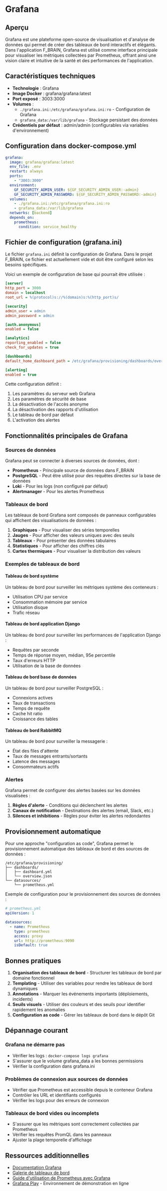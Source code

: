 # Grafana

## Aperçu

Grafana est une plateforme open-source de visualisation et d'analyse de données qui permet de créer des tableaux de bord interactifs et élégants. Dans l'application F_BRAIN, Grafana est utilisé comme interface principale pour visualiser les métriques collectées par Prometheus, offrant ainsi une vision claire et intuitive de la santé et des performances de l'application.

## Caractéristiques techniques

- **Technologie** : Grafana
- **Image Docker** : grafana/grafana:latest
- **Port exposé** : 3003:3000
- **Volumes** : 
  - `./grafana.ini:/etc/grafana/grafana.ini:ro` - Configuration de Grafana
  - `grafana_data:/var/lib/grafana` - Stockage persistant des données
- **Crédentiels par défaut** : admin/admin (configurables via variables d'environnement)

## Configuration dans docker-compose.yml

```yaml
grafana:
  image: grafana/grafana:latest
  env_file: .env
  restart: always
  ports:
    - "3003:3000"
  environment:
    GF_SECURITY_ADMIN_USER: ${GF_SECURITY_ADMIN_USER:-admin}
    GF_SECURITY_ADMIN_PASSWORD: ${GF_SECURITY_ADMIN_PASSWORD:-admin}
  volumes:
    - ./grafana.ini:/etc/grafana/grafana.ini:ro
    - grafana_data:/var/lib/grafana
  networks: [backend]
  depends_on:
    prometheus:
      condition: service_healthy
```

## Fichier de configuration (grafana.ini)

Le fichier `grafana.ini` définit la configuration de Grafana. Dans le projet F_BRAIN, ce fichier est actuellement vide et doit être configuré selon les besoins spécifiques.

Voici un exemple de configuration de base qui pourrait être utilisée :

```ini
[server]
http_port = 3000
domain = localhost
root_url = %(protocol)s://%(domain)s:%(http_port)s/

[security]
admin_user = admin
admin_password = admin

[auth.anonymous]
enabled = false

[analytics]
reporting_enabled = false
check_for_updates = true

[dashboards]
default_home_dashboard_path = /etc/grafana/provisioning/dashboards/overview.json

[alerting]
enabled = true
```

Cette configuration définit :
1. Les paramètres du serveur web Grafana
2. Les paramètres de sécurité de base
3. La désactivation de l'accès anonyme
4. La désactivation des rapports d'utilisation
5. Le tableau de bord par défaut
6. L'activation des alertes

## Fonctionnalités principales de Grafana

### Sources de données

Grafana peut se connecter à diverses sources de données, dont :
- **Prometheus** - Principale source de données dans F_BRAIN
- **PostgreSQL** - Peut être utilisé pour des requêtes directes sur la base de données
- **Loki** - Pour les logs (non configuré par défaut)
- **Alertmanager** - Pour les alertes Prometheus

### Tableaux de bord

Les tableaux de bord Grafana sont composés de panneaux configurables qui affichent des visualisations de données :
1. **Graphiques** - Pour visualiser des séries temporelles
2. **Jauges** - Pour afficher des valeurs uniques avec des seuils
3. **Tableaux** - Pour présenter des données tabulaires
4. **Statistiques** - Pour afficher des chiffres clés
5. **Cartes thermiques** - Pour visualiser la distribution des valeurs

### Exemples de tableaux de bord

#### Tableau de bord système

Un tableau de bord pour surveiller les métriques système des conteneurs :
- Utilisation CPU par service
- Consommation mémoire par service
- Utilisation disque
- Trafic réseau

#### Tableau de bord application Django

Un tableau de bord pour surveiller les performances de l'application Django :
- Requêtes par seconde
- Temps de réponse moyen, médian, 95e percentile
- Taux d'erreurs HTTP
- Utilisation de la base de données

#### Tableau de bord base de données

Un tableau de bord pour surveiller PostgreSQL :
- Connexions actives
- Taux de transactions
- Temps de requête
- Cache hit ratio
- Croissance des tables

#### Tableau de bord RabbitMQ

Un tableau de bord pour surveiller la messagerie :
- État des files d'attente
- Taux de messages entrants/sortants
- Latence des messages
- Consommateurs actifs

### Alertes

Grafana permet de configurer des alertes basées sur les données visualisées :
1. **Règles d'alerte** - Conditions qui déclenchent les alertes
2. **Canaux de notification** - Destinations des alertes (email, Slack, etc.)
3. **Silences et inhibitions** - Règles pour éviter les alertes redondantes

## Provisionnement automatique

Pour une approche "configuration as code", Grafana permet le provisionnement automatique des tableaux de bord et des sources de données :

```
/etc/grafana/provisioning/
├── dashboards/
│   ├── dashboard.yml
│   └── overview.json
└── datasources/
    └── prometheus.yml
```

Exemple de configuration pour le provisionnement des sources de données :

```yaml
# prometheus.yml
apiVersion: 1

datasources:
  - name: Prometheus
    type: prometheus
    access: proxy
    url: http://prometheus:9090
    isDefault: true
```

## Bonnes pratiques

1. **Organisation des tableaux de bord** - Structurer les tableaux de bord par domaine fonctionnel
2. **Templating** - Utiliser des variables pour rendre les tableaux de bord dynamiques
3. **Annotations** - Marquer les événements importants (déploiements, incidents)
4. **Seuils visuels** - Utiliser des couleurs et des seuils pour identifier rapidement les anomalies
5. **Configuration as code** - Gérer les tableaux de bord dans le dépôt Git

## Dépannage courant

### Grafana ne démarre pas
- Vérifier les logs : `docker-compose logs grafana`
- S'assurer que le volume grafana_data a les bonnes permissions
- Vérifier la configuration dans grafana.ini

### Problèmes de connexion aux sources de données
- Vérifier que Prometheus est accessible depuis le conteneur Grafana
- Contrôler les URL et identifiants configurés
- Vérifier les logs pour des erreurs de connexion

### Tableaux de bord vides ou incomplets
- S'assurer que les métriques sont correctement collectées par Prometheus
- Vérifier les requêtes PromQL dans les panneaux
- Ajuster la plage temporelle d'affichage

## Ressources additionnelles

- [Documentation Grafana](https://grafana.com/docs/grafana/latest/)
- [Galerie de tableaux de bord](https://grafana.com/grafana/dashboards/)
- [Guide d'utilisation de Prometheus avec Grafana](https://prometheus.io/docs/visualization/grafana/)
- [Grafana Play](https://play.grafana.org/) - Environnement de démonstration en ligne
